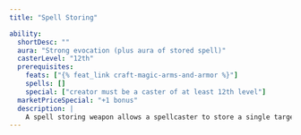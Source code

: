 ```yaml
---
title: "Spell Storing"

ability:
  shortDesc: ""
  aura: "Strong evocation (plus aura of stored spell)"
  casterLevel: "12th"
  prerequisites:
    feats: ["{% feat_link craft-magic-arms-and-armor %}"]
    spells: []
    special: ["creator must be a caster of at least 12th level"]
  marketPriceSpecial: "+1 bonus"
  description: |
    A spell storing weapon allows a spellcaster to store a single targeted spell of up to 3rd level in the weapon. (The spell must have a casting time of 1 standard action.) Any time the weapon strikes a creature and the creature takes damage from it, the weapon can immediately cast the spell on that creature as a free action if the wielder desires. (This special ability is an exception to the general rule that casting a spell from an item takes at least as long as casting that spell normally.) Once the spell has been cast from the weapon, a spellcaster can cast any other targeted spell of up to 3rd level into it. The weapon magically imparts to the wielder the name of the spell currently stored within it. A randomly rolled spell storing weapon has a 50% chance to have a spell stored in it already.
---
```

